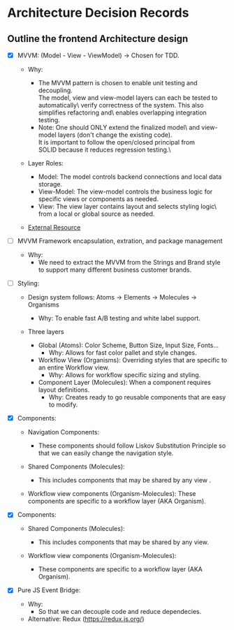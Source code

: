 # Architecture Decision Records

## Outline the frontend Architecture design

* [x] MVVM: (Model - View - ViewModel) -> Chosen for TDD.

    * Why:
        * The MVVM pattern is chosen to enable unit testing and decoupling.\
        The model, view and view-model layers can each be tested to automatically\ verify correctness of the system.  This also simplifies refactoring and\ enables overlapping integration testing.
        * Note: One should ONLY extend the finalized model\ 
        and view-model layers  (don't change the existing code).\
        It is important to follow the open/closed principal from\
        SOLID because it reduces regression testing.\

    * Layer Roles: 
        * Model: The model controls backend connections and local data storage.
        * View-Model: The view-model controls the business logic for\
          specific views or components as needed.
        * View: The view layer contains layout and selects styling logic\ 
          from a local or global source as needed.
          
    * [External Resource](https://paulallies.medium.com/clean-mvvm-with-react-and-react-hooks-ebc37b22542f)

* [ ] MVVM Framework encapsulation, extration, and package management

   * Why: 
      * We need to extract the MVVM from the Strings and Brand style to support many different business customer brands.

* [ ] Styling:

    * Design system follows: Atoms -> Elements -> Molecules -> Organisms 
        * Why: To enable fast A/B testing and white label support.

    * Three layers
        * Global (Atoms): Color Scheme, Button Size, Input Size, Fonts...
            * Why: Allows for fast color pallet and style changes.
        * Workflow View (Organisms): Overriding styles that are specific to an entire Workflow view.
            * Why: Allows for workflow specific sizing and styling.
        * Component Layer (Molecules): When a component requires layout definitions.
            * Why: Creates ready to go reusable components that are easy to modify.


* [x] Components:

    * Navigation Components:
        * These components should follow Liskov Substitution Principle so that we can easily change the navigation style.

    * Shared Components (Molecules):
        * This includes components that may be shared by any view .

    * Workflow view components (Organism-Molecules): These components are specific to a workflow layer (AKA Organism).

* [x] Components:

    * Shared Components (Molecules):
        * This includes components that may be shared by any view.

    * Workflow view components (Organism-Molecules): 
        * These components are specific to a workflow layer (AKA Organism).


* [x] Pure JS Event Bridge:

    * Why:
        * So that we can decouple code and reduce dependecies. 
    * Alternative: Redux (https://redux.js.org/)
